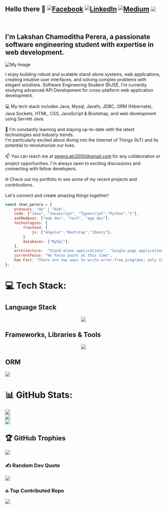 ## Hello there 🌊 [![Facebook](https://img.shields.io/badge/Facebook-%231877F2.svg?logo=Facebook&logoColor=white)](https://facebook.com/lakshanchamoditha/) [![LinkedIn](https://img.shields.io/badge/LinkedIn-%230077B5.svg?logo=linkedin&logoColor=white)](https://www.linkedin.com/in/lakshan-chamoditha-perera-524479227/) [![Medium](https://img.shields.io/badge/Medium-12100E?logo=medium&logoColor=white)](https://medium.com/@perera.alc2000)  [![](https://visitcount.itsvg.in/api?id=Lakshan-Chamoditha-Perera&icon=2&color=12)](https://visitcount.itsvg.in)
 <br> 
 
## I'm Lakshan Chamoditha Perera, a passionate software engineering student with expertise in web development. 
<img src="https://www.bleepstatic.com/content/hl-images/2022/04/08/GitHub___headpic.jpg" alt="My Image">

I enjoy building robust and scalable stand-alone systems, web applications, creating intuitive user interfaces, and solving complex problems with elegant solutions.
  Software Engineering Student @IJSE, I'm  currently studying advanced API Development for cross-platform web application development.<br><br>
    💻 My tech stack includes Java, Mysql, Javafx, JDBC, ORM (Hibernate), Java Sockets, HTML, CSS, JavaScript & Bootstrap, and web development using Servlet Java. <br>    
    🌱 I'm constantly learning and staying up-to-date with the latest technologies and industry trends.<br>I'm particularly excited about diving into the Internet of Things (IoT) and its potential to revolutionize our lives.<br><br>
    📫 You can reach me at perera.alc2000@gmail.com for any collaboration or project opportunities. I'm always open to exciting discussions and connecting with fellow developers. <br><br>
    🌐 Check out my portfolio to see some of my recent projects and contributions.
<br>    <br>Let's connect and create amazing things together! 

```javascript
const shan_perera = {
    pronouns: "He" | "Him",
    code: ["Java", "Javascript", "Typescript","Python","C"],
    askMeAbout: ["web dev", "tech", "app dev"],
    technologies: {
        frontend: {
            js: ["Angular","Bootstap","JQuery"],
        }
        databases: ["MySql"],
    },
    architecture:  "Stand-alone applications", "Single page applications"],
    currentFocus: "No Focus point at this time",
    Fun Fact: "There are two ways to write error-free programs; only the third one works."
};
```
# 💻 Tech Stack:

## Language Stack
<p align="center">
  <a href="https://skillicons.dev">
    <img src="https://skillicons.dev/icons?i=java,javascript,ts,python,bash,html,css,c,postman" />
  </a>
</p>
 
  ## Frameworks, Libraries & Tools
  <p align="center">
  <a href="https://skillicons.dev">
    <img src="https://skillicons.dev/icons?i=jquery,bootstrap,angular,tailwind,maven,figma,linux" />
  </a>
</p>
 
## ORM
  <a href="https://skillicons.dev">
    <img src="https://skillicons.dev/icons?i=hibernate" />
  </a>
   
# 📊 GitHub Stats:
![](https://github-readme-stats.vercel.app/api?username=Lakshan-Chamoditha-Perera&theme=blue-green&hide_border=false&include_all_commits=true&count_private=true)<br/>
![](https://github-readme-streak-stats.herokuapp.com/?user=Lakshan-Chamoditha-Perera&theme=blue-green&hide_border=false)<br/>
![](https://github-readme-stats.vercel.app/api/top-langs/?username=Lakshan-Chamoditha-Perera&theme=blue-green&hide_border=false&include_all_commits=true&count_private=true&layout=compact)

## 🏆 GitHub Trophies
![](https://github-profile-trophy.vercel.app/?username=Lakshan-Chamoditha-Perera&theme=flat&no-frame=false&no-bg=false&margin-w=4)

### ✍️ Random Dev Quote
![](https://quotes-github-readme.vercel.app/api?type=horizontal&theme=dark)

### 🔝 Top Contributed Repo
![](https://github-contributor-stats.vercel.app/api?username=Lakshan-Chamoditha-Perera&limit=5&theme=dark&combine_all_yearly_contributions=true)

